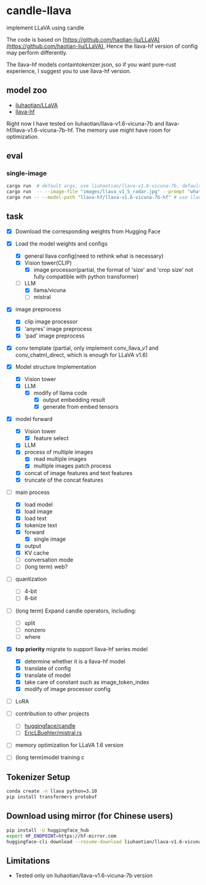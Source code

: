 # candle-llava
implement LLaVA using candle

The code is based on [https://github.com/haotian-liu/LLaVA](https://github.com/haotian-liu/LLaVA), Hence the llava-hf version of config may perform differently.


The llava-hf models containtokenizer.json, so if you want pure-rust experience, I suggest you to use llava-hf version.

## model zoo
* [liuhaotian/LLaVA](https://huggingface.co/liuhaotian)
* [llava-hf](https://huggingface.co/llava-hf)

Right now I have tested on liuhaotian/llava-v1.6-vicuna-7b and llava-hf/llava-v1.6-vicuna-7b-hf. The memory use might have room for optimization.


## eval

### single-image
```bash
cargo run  # default args, use liuhaotian/llava-v1.6-vicuna-7b, default-image is image/llava_logo.png, prompt is "is this a cat?"
cargo run  -- --image-file "images/llava_v1_5_radar.jpg" --prompt "what does this picture show?"
cargo run -- --model-path "llava-hf/llava-v1.6-vicuna-7b-hf" # use llava-hf model
```

## task
- [x] Download the corresponding weights from Hugging Face

- [x] Load the model weights and configs
   - [x] general llava config(need to rethink what is necessary)
   - [x] Vision tower(CLIP)
      - [x] image processor(partial, the format of 'size' and 'crop size' not fully compatible with python transformer)
   - [ ] LLM
      - [x] llama/vicuna
      - [ ] mistral  

- [x] image preprocess
   - [x] clip image processor
   - [x] 'anyres' image preprocess
   - [x] 'pad' image preprocess

- [x] conv template (partial, only implement conv_llava_v1 and conv_chatml_direct, which is enough for LLaVA v1.6)

- [x] Model structure Implementation
   - [x] Vision tower
   - [x] LLM
      - [x] modify of llama code
         - [x] output embedding result
         - [x] generate from embed tensors

- [x] model forward
   - [x] Vision tower
      - [x] feature select
   - [x] LLM
   - [x] process of multiple images
      - [x] read multiple images
      - [x] multiple images patch process
   - [x] concat of image features and text features
   - [x] truncate of the concat features

- [ ] main process
   - [x] load model
   - [x] load image
   - [x] load text
   - [x] tokenize text
   - [x] forward
      - [x] single image
   - [x] output
   - [x] KV cache
   - [ ] conversation mode
   - [ ] (long term) web?

- [ ] quantization
   - [ ] 4-bit
   - [ ] 8-bit

- [ ] (long term)  Expand candle operators, including:
   - [ ] split
   - [ ] nonzero
   - [ ] where

- [x] **top priority** migrate to support llava-hf series model
   - [x] determine whether it is a llava-hf model
   - [x] translate of config
   - [x] translate of model
   - [x] take care of constant such as image_token_index
   - [x] modify of image processor config

- [ ] LoRA
- [ ] contribution to other projects
   - [ ] [huggingface/candle](https://github.com/huggingface/candle)
   - [ ] [EricLBuehler/mistral.rs](https://github.com/EricLBuehler/mistral.rs)
- [ ] memory optimization for LLaVA 1.6 version
- [ ] (long term)model training 
c
  
## Tokenizer Setup  
```bash  
conda create -n llava python=3.10  
pip install transformers protobuf
```
## Download using mirror (for Chinese users)  
```bash
pip install -U huggingface_hub  
export HF_ENDPOINT=https://hf-mirror.com  
huggingface-cli download --resume-download liuhaotian/llava-v1.6-vicuna-7b
```
## Limitations
* Tested only on liuhaotian/llava-v1.6-vicuna-7b version
